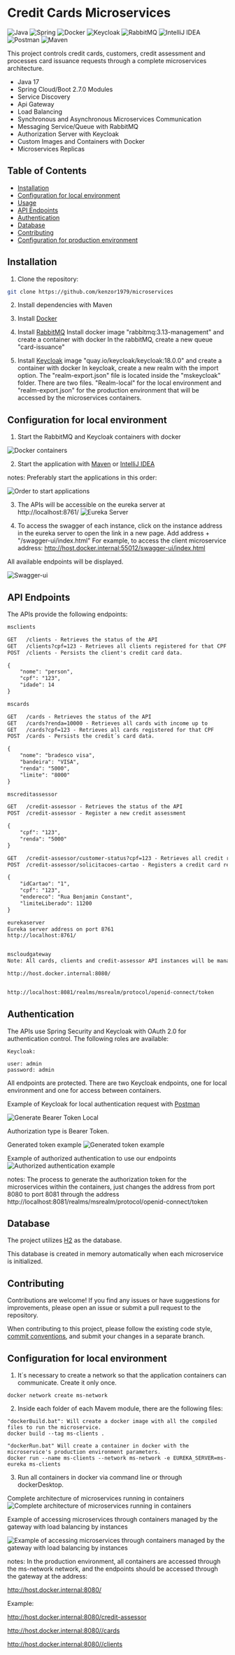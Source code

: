 # Credit Cards Microservices 

![Java](https://img.shields.io/badge/java-%23ED8B00.svg?style=for-the-badge&logo=openjdk&logoColor=white)
![Spring](https://img.shields.io/badge/spring-%236DB33F.svg?style=for-the-badge&logo=spring&logoColor=white)
![Docker](https://img.shields.io/badge/Docker-2496ED?style=for-the-badge&logo=docker&logoColor=white)
![Keycloak](https://img.shields.io/badge/Keycloak-blue?style=for-the-badge&logo=keycloak&logoColor=white)
![RabbitMQ](https://img.shields.io/badge/Rabbitmq-FF6600?style=for-the-badge&logo=rabbitmq&logoColor=white)
![IntelliJ IDEA](https://img.shields.io/badge/IntelliJIDEA-000000.svg?style=for-the-badge&logo=intellij-idea&logoColor=white)
![Postman](https://img.shields.io/badge/Postman-FF6C37?style=for-the-badge&logo=postman&logoColor=white)
![Maven](https://img.shields.io/badge/Apache%20Maven-C71A36?style=for-the-badge&logo=Apache%20Maven&logoColor=white)

This project controls credit cards, customers, credit assessment and processes card issuance requests through a complete microservices architecture.

- Java 17
- Spring Cloud/Boot 2.7.0 Modules
- Service Discovery
- Api Gateway
- Load Balancing
- Synchronous and Asynchronous Microservices Communication
- Messaging Service/Queue with RabbitMQ
- Authorization Server with Keycloak
- Custom Images and Containers with Docker
- Microservices Replicas

## Table of Contents

- [Installation](#installation)
- [Configuration for local environment](#Configuration-for-local-environment)
- [Usage](#usage)
- [API Endpoints](#api-endpoints)
- [Authentication](#authentication)
- [Database](#database)
- [Contributing](#contributing)
- [Configuration for production environment](#Configuration-for-production-environment)

## Installation

1. Clone the repository:

```bash
git clone https://github.com/kenzor1979/microservices
```
2. Install dependencies with Maven

3. Install [Docker](https://www.docker.com/)

4. Install [RabbitMQ](https://www.rabbitmq.com/) 
Install docker image "rabbitmq:3.13-management" and create a container with docker
In the rabbitMQ, create a new queue "card-issuance"

5. Install [Keycloak](https://www.keycloak.org/) image "quay.io/keycloak/keycloak:18.0.0" and create a container with docker
In keycloak, create a new realm with the import option. The "realm-export.json" file is located inside the "mskeycloak" folder. There are two files. "Realm-local" for the local environment and "realm-export.json" for the production environment that will be accessed by the microservices containers.

## Configuration for local environment

1. Start the RabbitMQ and Keycloak containers with docker

![Docker containers](https://github.com/kenzor1979/microservices/blob/main/images/docker_containers.gif?raw=true&sanitize=true)

2. Start the application with [Maven](https://maven.apache.org/) or [IntelliJ IDEA](https://www.jetbrains.com/idea/)

notes:
Preferably start the applications in this order:

![Order to start applications](https://github.com/kenzor1979/microservices/blob/main/images/order_to_start_applications.gif?raw=true&sanitize=true)

3. The APIs will be accessible on the eureka server at http://localhost:8761/
![Eureka Server](https://github.com/kenzor1979/microservices/blob/main/images/eurekaserver.gif?raw=true&sanitize=true)

4. To access the swagger of each instance, click on the instance address in the eureka server to open the link in a new page. Add address + "/swagger-ui/index.html"
For example, to access the client microservice address: 
http://host.docker.internal:55012/swagger-ui/index.html

All available endpoints will be displayed.

![Swagger-ui](https://github.com/kenzor1979/microservices/blob/main/images/swagger-ui.gif?raw=true&sanitize=true)


## API Endpoints

The APIs provide the following endpoints:

```markdown
msclients

GET   /clients - Retrieves the status of the API
GET   /clients?cpf=123 - Retrieves all clients registered for that CPF
POST  /clients - Persists the client's credit card data. 

{
	"nome": "person",
	"cpf": "123",
	"idade": 14 
}

mscards

GET   /cards - Retrieves the status of the API
GET   /cards?renda=10000 - Retrieves all cards with income up to
GET   /cards?cpf=123 - Retrieves all cards registered for that CPF
POST  /cards - Persists the credit´s card data. 

{
    "nome": "bradesco visa", 
    "bandeira": "VISA", 
    "renda": "5000", 
    "limite": "8000"
}

mscreditassessor

GET   /credit-assessor - Retrieves the status of the API
POST  /credit-assessor - Register a new credit assessment

{
    "cpf": "123",     
    "renda": "5000"     
}

GET   /credit-assessor/customer-status?cpf=123 - Retrieves all credit ratings registered for that CPF
POST  /credit-assessor/solicitacoes-cartao - Registers a credit card request and returns a request protocol that is sent to the messaging service

{
    "idCartao": "1",
    "cpf": "123",   
    "endereco": "Rua Benjamin Constant",
    "limiteLiberado": 11200
}

eurekaserver
Eureka server address on port 8761
http://localhost:8761/


mscloudgateway
Note: All cards, clients and credit-assessor API instances will be managed by the load balancer through the gateway at the address:

http://host.docker.internal:8080/


http://localhost:8081/realms/msrealm/protocol/openid-connect/token


```

## Authentication

The APIs use Spring Security and Keycloak with OAuth 2.0 for authentication control.
The following roles are available:

```
Keycloak:

user: admin 
password: admin
```

All endpoints are protected. There are two Keycloak endpoints, one for local environment and one for access between containers.

Example of Keycloak for local authentication request with [Postman](https://www.postman.com/)

![Generate Bearer Token Local](https://github.com/kenzor1979/microservices/blob/main/images/generateBearerTokenLocal.gif?raw=true&sanitize=true)

Authorization type is Bearer Token.

Generated token example
![Generated token example](https://github.com/kenzor1979/microservices/blob/main/images/generatedToken.gif?raw=true&sanitize=true)

Example of authorized authentication to use our endpoints
![Authorized authentication example](https://github.com/kenzor1979/microservices/blob/main/images/authorized%20authentication%20example.gif?raw=true&sanitize=true)

notes:
The process to generate the authorization token for the microservices within the containers, just changes the address from port 8080 to port 8081 through the address
http://localhost:8081/realms/msrealm/protocol/openid-connect/token


## Database

The project utilizes [H2](https://www.h2database.com/) as the database. 

This database is created in memory automatically when each microservice is initialized.


## Contributing

Contributions are welcome! If you find any issues or have suggestions for improvements, please open an issue or submit a pull request to the repository.

When contributing to this project, please follow the existing code style, [commit conventions](https://www.conventionalcommits.org/en/v1.0.0/), and submit your changes in a separate branch.


## Configuration for local environment

1. It´s necessary to create a network so that the application containers can communicate. Create it only once.


```
docker network create ms-network
```

2. Inside each folder of each Mavem module, there are the following files: 

```
"dockerBuild.bat": Will create a docker image with all the compiled files to run the microservice.
docker build --tag ms-clients .

"dockerRun.bat" Will create a container in docker with the microservice's production environment parameters.
docker run --name ms-clients --network ms-network -e EUREKA_SERVER=ms-eureka ms-clients

```

3. Run all containers in docker via command line or through dockerDesktop.

Complete architecture of microservices running in containers
![Complete architecture of microservices running in containers](https://github.com/kenzor1979/microservices/blob/main/images/docker_containers%20production.gif?raw=true&sanitize=true)

Example of accessing microservices through containers managed by the gateway with load balancing by instances

![Example of accessing microservices through containers managed by the gateway with load balancing by instances](https://github.com/kenzor1979/microservices/blob/main/images/example%20of%20accessing%20microservices%20through%20containers%20managed%20by%20the%20gateway%20with%20load%20balancing%20by%20instances.gif?raw=true&sanitize=true)

notes:
In the production environment, all containers are accessed through the ms-network network, and the endpoints should be accessed through the gateway at the address:

http://host.docker.internal:8080/

Example:

http://host.docker.internal:8080/credit-assessor

http://host.docker.internal:8080//cards

http://host.docker.internal:8080//clients